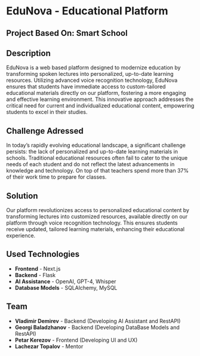 <h1>EduNova - Educational Platform</h1>

## Project Based On: Smart School

## Description
<p>EduNova is a web based platform designed to modernize education by transforming spoken lectures into personalized, up-to-date learning resources. Utilizing advanced voice recognition technology, EduNova ensures that students have immediate access to custom-tailored educational materials directly on our platform, fostering a more engaging and effective learning environment. This innovative approach addresses the critical need for current and individualized educational content, empowering students to excel in their studies. </p>

## Challenge Adressed
<p> In today’s rapidly evolving educational landscape, a significant challenge persists: the lack of personalized and up-to-date learning materials in schools. Traditional educational resources often fail to cater to the unique needs of each student and do not reflect the latest advancements in knowledge and technology. On top of that teachers spend more than 37% of their work time to prepare for classes.</p>

## Solution 
<p> Our platform revolutionizes access to personalized educational content by transforming lectures into customized resources, available directly on our platform through voice recognition technology. This ensures students receive updated, tailored learning materials, enhancing their educational experience.</p>

## Used Technologies 
- **Frontend** - Next.js
- **Backend** - Flask
- **AI Assistance** - OpenAI, GPT-4, Whisper
- **Database Models** - SQLAlchemy, MySQL
  
## Team
- **Vladimir Demirev** - Backend (Developing AI Assistant and RestAPI)
- **Georgi Baladzhanov** - Backend (Developing DataBase Models and RestAPI)
- **Petar Kerezov** - Frontend (Developing UI and UX)
- **Lachezar Topalov** - Mentor


